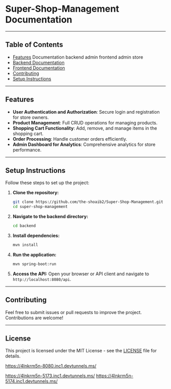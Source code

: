 # Super-Shop-Management Documentation

---

## Table of Contents
- [Features](#features)
Documentation 
backend
 admin
frontend
 admin
 store
- [Backend Documentation](backend/README.md)
- [Frontend Documentation](frontend/README.md)
- [Contributing](#contributing)
- [Setup Instructions](#setup-instructions)

---

## Features
- **User Authentication and Authorization**: Secure login and registration for store owners.
- **Product Management**: Full CRUD operations for managing products.
- **Shopping Cart Functionality**: Add, remove, and manage items in the shopping cart.
- **Order Processing**: Handle customer orders efficiently.
- **Admin Dashboard for Analytics**: Comprehensive analytics for store performance.

---

## Setup Instructions
Follow these steps to set up the project:

1. **Clone the repository:**
   ```bash
   git clone https://github.com/the-shoaib2/Super-Shop-Management.git
   cd super-shop-management
   ```

2. **Navigate to the backend directory:**
   ```bash
   cd backend
   ```

3. **Install dependencies:**
   ```bash
   mvn install
   ```

4. **Run the application:**
   ```bash
   mvn spring-boot:run
   ```

5. **Access the API:**
   Open your browser or API client and navigate to `http://localhost:8080/api`.

---

## Contributing
Feel free to submit issues or pull requests to improve the project. Contributions are welcome!

---

## License
This project is licensed under the MIT License - see the [LICENSE](LICENSE) file for details.



https://4lnkrm5n-8080.inc1.devtunnels.ms/

https://4lnkrm5n-5173.inc1.devtunnels.ms/
https://4lnkrm5n-5174.inc1.devtunnels.ms/

